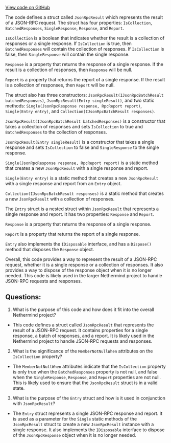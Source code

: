 [View code on GitHub](https://github.com/NethermindEth/nethermind/src/Nethermind/Nethermind.JsonRpc/JsonRpcResult.cs)

The code defines a struct called `JsonRpcResult` which represents the result of a JSON-RPC request. The struct has four properties: `IsCollection`, `BatchedResponses`, `SingleResponse`, `Response`, and `Report`. 

`IsCollection` is a boolean that indicates whether the result is a collection of responses or a single response. If `IsCollection` is true, then `BatchedResponses` will contain the collection of responses. If `IsCollection` is false, then `SingleResponse` will contain the single response. 

`Response` is a property that returns the response of a single response. If the result is a collection of responses, then `Response` will be null. 

`Report` is a property that returns the report of a single response. If the result is a collection of responses, then `Report` will be null. 

The struct also has three constructors: `JsonRpcResult(IJsonRpcBatchResult batchedResponses)`, `JsonRpcResult(Entry singleResult)`, and two static methods: `Single(JsonRpcResponse response, RpcReport report)`, `Single(Entry entry)`, and `Collection(IJsonRpcBatchResult responses)`. 

`JsonRpcResult(IJsonRpcBatchResult batchedResponses)` is a constructor that takes a collection of responses and sets `IsCollection` to true and `BatchedResponses` to the collection of responses. 

`JsonRpcResult(Entry singleResult)` is a constructor that takes a single response and sets `IsCollection` to false and `SingleResponse` to the single response. 

`Single(JsonRpcResponse response, RpcReport report)` is a static method that creates a new `JsonRpcResult` with a single response and report. 

`Single(Entry entry)` is a static method that creates a new `JsonRpcResult` with a single response and report from an `Entry` object. 

`Collection(IJsonRpcBatchResult responses)` is a static method that creates a new `JsonRpcResult` with a collection of responses. 

The `Entry` struct is a nested struct within `JsonRpcResult` that represents a single response and report. It has two properties: `Response` and `Report`. 

`Response` is a property that returns the response of a single response. 

`Report` is a property that returns the report of a single response. 

`Entry` also implements the `IDisposable` interface, and has a `Dispose()` method that disposes the `Response` object. 

Overall, this code provides a way to represent the result of a JSON-RPC request, whether it is a single response or a collection of responses. It also provides a way to dispose of the response object when it is no longer needed. This code is likely used in the larger Nethermind project to handle JSON-RPC requests and responses.
## Questions: 
 1. What is the purpose of this code and how does it fit into the overall Nethermind project?
- This code defines a struct called `JsonRpcResult` that represents the result of a JSON-RPC request. It contains properties for a single response, a batch of responses, and a report. It is likely used in the Nethermind project to handle JSON-RPC requests and responses.

2. What is the significance of the `MemberNotNullWhen` attributes on the `IsCollection` property?
- The `MemberNotNullWhen` attributes indicate that the `IsCollection` property is only true when the `BatchedResponses` property is not null, and false when the `SingleResponse`, `Response`, and `Report` properties are not null. This is likely used to ensure that the `JsonRpcResult` struct is in a valid state.

3. What is the purpose of the `Entry` struct and how is it used in conjunction with `JsonRpcResult`?
- The `Entry` struct represents a single JSON-RPC response and report. It is used as a parameter for the `Single` static methods of the `JsonRpcResult` struct to create a new `JsonRpcResult` instance with a single response. It also implements the `IDisposable` interface to dispose of the `JsonRpcResponse` object when it is no longer needed.